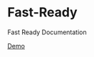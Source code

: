 # Fast-Ready
Fast Ready Documentation

<a href="https://abdallah-shaltout.github.io/fast-ready/" stlye="display:block;padding:15px 20px;background-color:#EB6440;font-weight:bold;font-size:1.4rem">Demo</a>
